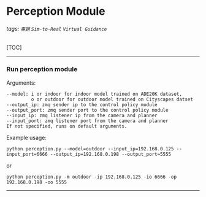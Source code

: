 Perception Module
===
###### tags: `專題` `Sim-to-Real` `Virtual Guidance`

[TOC]

---
<!-- 請參考 https://elsa-lab.github.io/training-noodles/guide/installation.html -->

<!--寫上跑code的位置 ex. cd Segmentation_module-->
### Run perception module
Arguments:
```
--model: i or indoor for indoor model trained on ADE20K dataset,
         o or outdoor for outdoor model trained on Cityscapes datset
--output_ip: zmq sender ip to the control policy module
--output_port: zmq sender port to the control policy module
--input_ip: zmq listener ip from the camera and planner
--input_port: zmq listener port from the camera and planner
If not specified, runs on default arguments.
```
Example usage: 
```
python perception.py --model=outdoor --input_ip=192.168.0.125 --input_port=6666 --output_ip=192.168.0.198 --output_port=5555
```
or
```
python perception.py -m outdoor -ip 192.168.0.125 -io 6666 -op 192.168.0.198 -oo 5555
```



---

